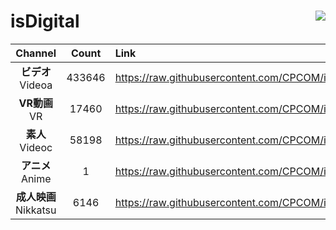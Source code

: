 # isDigital <img align="right" src="https://img.shields.io/github/last-commit/CPCOM/isDigital"/>  
  
| Channel | Count | Link |  
| :-----: | :---: | :--- |  
|**ビデオ**<br />Videoa | 433646 | https://raw.githubusercontent.com/CPCOM/isDigital/main/Videoa.txt |  
|**VR動画**<br />VR | 17460 | https://raw.githubusercontent.com/CPCOM/isDigital/main/VR.txt |  
|**素人**<br />Videoc | 58198 | https://raw.githubusercontent.com/CPCOM/isDigital/main/Videoc.txt |  
|**アニメ**<br />Anime | 1 | https://raw.githubusercontent.com/CPCOM/isDigital/main/Anime.txt |  
|**成人映画**<br />Nikkatsu | 6146 | https://raw.githubusercontent.com/CPCOM/isDigital/main/Nikkatsu.txt |  